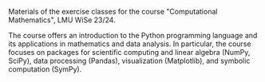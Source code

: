 Materials of the exercise classes for the course "Computational Mathematics", LMU WiSe 23/24.

The course offers an introduction to the Python programming language and its applications in mathematics and data analysis. In particular, the course focuses on packages for scientific computing and linear algebra (NumPy, SciPy), data processing (Pandas), visualization (Matplotlib), and symbolic computation (SymPy).